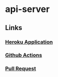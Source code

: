 # api-server

## Links
### [Heroku Application](https://hadeel-api-server.herokuapp.com/)
### [Github Actions](https://github.com/hadeel999/api-server/actions)
### [Pull Request](https://github.com/hadeel999/api-server/pull/1)